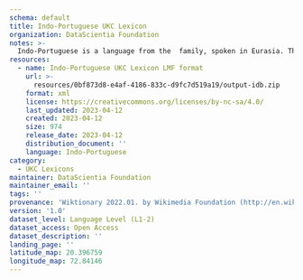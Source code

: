 ```yaml
---
schema: default
title: Indo-Portuguese UKC Lexicon
organization: DataScientia Foundation
notes: >-
  Indo-Portuguese is a language from the  family, spoken in Eurasia. The UKC Lexicon of Indo-Portuguese is represented as a lexico-semantic network. It consists of words, word senses, synsets, as well as sense-level and synset-level relationships.
resources:
  - name: Indo-Portuguese UKC Lexicon LMF format
    url: >-
      resources/0bf873d8-e4af-4186-833c-d9fc7d519a19/output-idb.zip
    format: xml
    license: https://creativecommons.org/licenses/by-nc-sa/4.0/
    last_updated: 2023-04-12
    created: 2023-04-12
    size: 974
    release_date: 2023-04-12
    distribution_document: ''
    language: Indo-Portuguese
category:
  - UKC Lexicons
maintainer: DataScientia Foundation
maintainer_email: ''
tags: ''
provenance: 'Wiktionary 2022.01. by Wikimedia Foundation (http://en.wiktionary.org); Princeton WordNet 2.1 by Princeton University (https://wordnet.princeton.edu)'
version: '1.0'
dataset_level: Language Level (L1-2)
dataset_access: Open Access
dataset_description: ''
landing_page: ''
latitude_map: 20.396759
longitude_map: 72.84146
---
```

